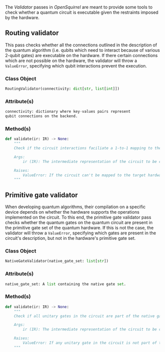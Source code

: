The _Validator_ passes in _OpenSquirrel_ are meant to provide some tools to check whether a quantum circuit is
executable given the restraints imposed by the hardware.

## Routing validator

This pass checks whether all the connections outlined in the description of the quantum algorithm (i.e. qubits which
need to interact because of various 2-qubit gates) are executable on the hardware.
If there certain connections which are not possible on the hardware, the validator will throw a `ValueError`,
specifying which qubit interactions prevent the execution.

### Class Object

```python
RoutingValidator(connectivity: dict[str, list[int]])
```

### Attribute(s)

```python
connectivity: dictionary where key-values pairs represent
qubit connections on the backend.
```

### Method(s)

```python
def validate(ir: IR) -> None:
    """
    Check if the circuit interactions faciliate a 1-to-1 mapping to the target hardware.

    Args:
        ir (IR): The intermediate representation of the circuit to be checked.

    Raises:
        ValueError: If the circuit can't be mapped to the target hardware.
    """
```

## Primitive gate validator

When developing quantum algorithms, their compilation on a specific device depends on whether the hardware supports the
operations implemented on the circuit.
To this end, the primitive gate validator pass checks whether the quantum gates on the quantum circuit are present in
the primitive gate set of the quantum hardware.
If this is not the case, the validator will throw a `ValueError`,
specifying which gates are present in the circuit's description, but not in the hardware's primitive gate set.

### Class Object

```python
NativeGateValidator(native_gate_set: list[str])
```

### Attribute(s)

```python
native_gate_set: A list containing the native gate set.
```

### Method(s)

```python
def validate(ir: IR) -> None:
    """
    Check if all unitary gates in the circuit are part of the native gate set.

    Args:
        ir (IR): The intermediate representation of the circuit to be checked.

    Raises:
        ValueError: If any unitary gate in the circuit is not part of the native gate set.
    """
```
